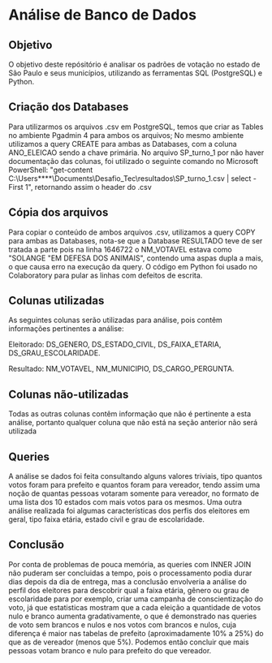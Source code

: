 # Análise de Banco de Dados

## Objetivo

O objetivo deste repósitório é analisar os padrões de votação no estado de São Paulo e seus municípios, utilizando as ferramentas SQL (PostgreSQL) e Python.

## Criação dos Databases

Para utilizarmos os arquivos .csv em PostgreSQL, temos que criar as Tables no ambiente Pgadmin 4 para ambos os arquivos; No mesmo ambiente utilizamos a query CREATE para ambas as Databases, com a coluna ANO_ELEICAO sendo a chave primária. No arquivo SP_turno_1 por não haver documentação das colunas, foi utilizado o seguinte comando no Microsoft PowerShell:  "get-content C:\Users\****\Documents\Desafio_Tec\resultados\SP_turno_1.csv | select -First 1", retornando assim o header do .csv

## Cópia dos arquivos

Para copiar o conteúdo de ambos arquivos .csv, utilizamos a query COPY para ambas as Databases, nota-se que a Database RESULTADO teve de ser tratada a parte pois na linha 1646722 o NM_VOTAVEL estava como "SOLANGE "EM DEFESA DOS ANIMAIS", contendo uma aspas dupla a mais, o que causa erro na execução da query. O código em Python foi usado no Colaboratory para pular as linhas com defeitos de escrita.

## Colunas utilizadas

As seguintes colunas serão utilizadas para análise, pois contêm informações pertinentes a análise:

Eleitorado: DS_GENERO, DS_ESTADO_CIVIL, DS_FAIXA_ETARIA, DS_GRAU_ESCOLARIDADE.

Resultado: NM_VOTAVEL, NM_MUNICIPIO, DS_CARGO_PERGUNTA.

## Colunas não-utilizadas

Todas as outras colunas contêm informação que não é pertinente a esta análise, portanto qualquer coluna que não está na seção anterior não será utilizada


## Queries

A análise se dados foi feita consultando alguns valores triviais, tipo quantos votos foram para prefeito e quantos foram para vereador, tendo assim uma noção de quantas pessoas votaram somente para vereador, no formato de uma lista dos 10 estados com mais votos para os mesmos. Uma outra análise realizada foi algumas características dos perfis dos eleitores em geral, tipo faixa etária, estado civil e grau de escolaridade.

## Conclusão

Por conta de problemas de pouca memória, as queries com INNER JOIN não puderam ser concluidas a tempo, pois o processamento podia durar dias depois da dia de entrega, mas a conclusão envolveria a análise do perfil dos eleitores para descobrir qual a faixa etária, gênero ou grau de escolaridade para por exemplo, criar uma campanha de conscientização do voto, já que estatisticas mostram que a cada eleição a quantidade de votos nulo e branco aumenta gradativamente, o que é demonstrado nas queries de voto sem brancos e nulos e nos votos com brancos e nulos, cuja diferença é maior nas tabelas de prefeito (aproximadamente 10% a 25%) do que as de vereador (menos que 5%). Podemos então concluir que mais pessoas votam branco e nulo para prefeito do que vereador.